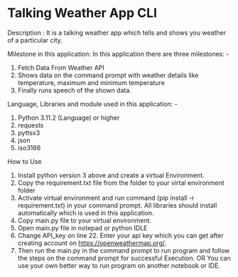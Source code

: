 # Talking Weather App CLI
 Description : It is a talking weather app which tells and shows you weather of a particular city.

Milestone in this application: In this application there are three milestones: -
1.	Fetch Data From Weather API
2.	Shows data on the command prompt with weather details like temperature, maximum and minimum temperature
3.	Finally runs speech of the shown data.

Language, Libraries and module used in this application: -
1.	Python 3.11.2 (Language) or higher
2.	requests
3.	pyttsx3
4.	json
5.	iso3166
   
How to Use
1. Install python version 3 above and create a virtual Environment.
2. Copy the requirement.txt file from the folder to your virtal environment folder
3. Activate virtual environment and run command (pip install -r requirement.txt) in your command prompt. All libraries should install automatically which is used in this application.
4. Copy main.py file to your virtual environment.
5. Open main.py file in notepad or python IDLE
6. Change API_key on line 22. Enter your api key which you can get after creating account on https://openweathermap.org/.
7. Then run the main.py in the command prompt to run program and follow the steps on the command prompt for successful Execution.
OR
You can use your own better way to run program on another notebook or IDE.


